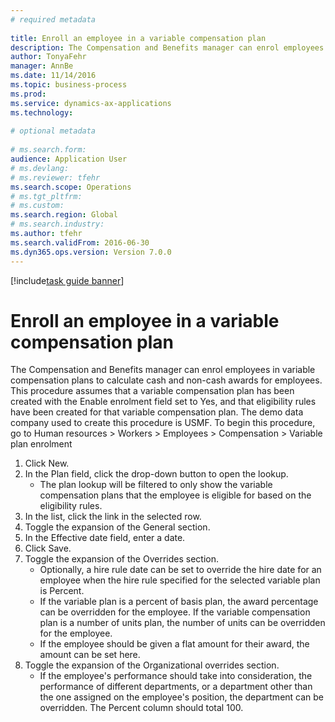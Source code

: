 ```yaml
--- 
# required metadata 
 
title: Enroll an employee in a variable compensation plan
description: The Compensation and Benefits manager can enrol employees in variable compensation plans to calculate cash and non-cash awards for employees. 
author: TonyaFehr 
manager: AnnBe 
ms.date: 11/14/2016
ms.topic: business-process 
ms.prod:  
ms.service: dynamics-ax-applications 
ms.technology:  
 
# optional metadata 
 
# ms.search.form:   
audience: Application User 
# ms.devlang:  
# ms.reviewer: tfehr 
ms.search.scope: Operations 
# ms.tgt_pltfrm:  
# ms.custom:  
ms.search.region: Global
# ms.search.industry: 
ms.author: tfehr 
ms.search.validFrom: 2016-06-30 
ms.dyn365.ops.version: Version 7.0.0 
---
```


[!include[task guide banner](../../includes/task-guide-banner.md)]

# Enroll an employee in a variable compensation plan

The Compensation and Benefits manager can enrol employees in variable compensation plans to calculate cash and non-cash awards for employees. This procedure assumes that a variable compensation plan has been created with the Enable enrolment field set to Yes, and that eligibility rules have been created for that variable compensation plan. The demo data company used to create this procedure is USMF. To begin this procedure, go to Human resources > Workers > Employees > Compensation > Variable plan enrolment

1. Click New.
2. In the Plan field, click the drop-down button to open the lookup.
    * The plan lookup will be filtered to only show the variable compensation plans that the employee is eligible for based on the eligibility rules.  
3. In the list, click the link in the selected row.
4. Toggle the expansion of the General section.
5. In the Effective date field, enter a date.
6. Click Save.
7. Toggle the expansion of the Overrides section.
    * Optionally, a hire rule date can be set to override the hire date for an employee when the hire rule specified for the selected variable plan is Percent.  
    * If the variable plan is a percent of basis plan, the award percentage can be overridden for the employee. If the variable compensation plan is a number of units plan, the number of units can be overridden for the employee.  
    * If the employee should be given a flat amount for their award, the amount can be set here.  
8. Toggle the expansion of the Organizational overrides section.
    * If the employee's performance should take into consideration, the performance of different departments, or a department other than the one assigned on the employee's position, the department can be overridden. The Percent column should total 100.  


